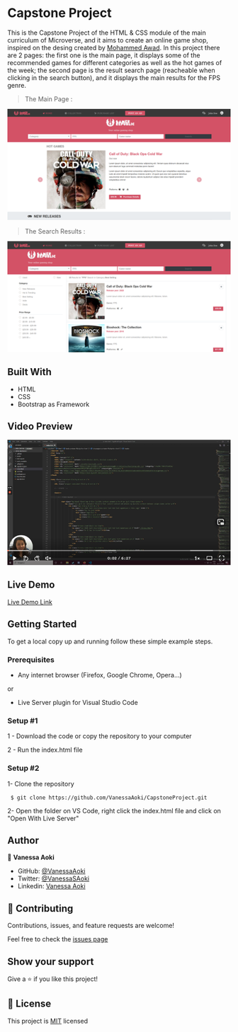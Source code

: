 # Capstone Project

This is the Capstone Project of the HTML &amp; CSS module of the main curriculum of Microverse, and it aims to create an online game shop, inspired on the desing created by [Mohammed Awad](https://www.behance.net/gallery/24796463/ZATTIX).
In this project there are 2 pages: the first one is the main page, it displays some of the recommended games for different categories as well as the hot games of the week; the second page is the result search page (reacheable when clicking in the search button), and it displays the main results for the FPS genre.

> The Main Page :
 
![screenshot](./assets/imgs/screenshot.png)


> The Search Results :

![screenshot](./assets/imgs/screenshot-results.png)

## Built With

- HTML 
- CSS 
- Bootstrap as Framework

## Video Preview


[![Watch the video](./assets/imgs/video.png)](https://www.loom.com/share/466877d1feb44a70ac3a13d1b0a5e5d4)

## Live Demo

[Live Demo Link](https://raw.githack.com/VanessaAoki/CapstoneProject/feature_main/index.html) 


## Getting Started

To get a local copy up and running follow these simple example steps.

### Prerequisites

- Any internet browser (Firefox, Google Chrome, Opera...)

or 

- Live Server plugin for Visual Studio Code 

### Setup #1


1 - Download the code or copy the repository to your computer

2 - Run the index.html file


### Setup #2


1- Clone the repository
```
 $ git clone https://github.com/VanessaAoki/CapstoneProject.git
```

2- Open the folder on VS Code, right click the index.html file and click on "Open With Live Server"


## Author

👤 **Vanessa Aoki**

- GitHub: [@VanessaAoki](https://github.com/VanessaAoki)
- Twitter: [@VanessaSAoki](https://twitter.com/VanessaSAoki)
- Linkedin: [Vanessa Aoki](https://www.linkedin.com/in/vanessasaoki/)

## 🤝 Contributing

Contributions, issues, and feature requests are welcome!

Feel free to check the [issues page](https://github.com/VanessaAoki/CapstoneProject/issues)

## Show your support

Give a ⭐️ if you like this project!

## 📝 License

This project is [MIT](https://github.com/VanessaAoki/CapstoneProject/blob/feature_main/LICENSE) licensed